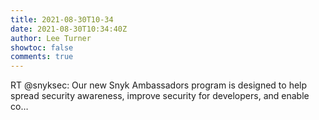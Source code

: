 ```yaml
---
title: 2021-08-30T10-34
date: 2021-08-30T10:34:40Z
author: Lee Turner
showtoc: false
comments: true
---
```


RT @snyksec: Our new Snyk Ambassadors program is designed to help spread security awareness, improve security for developers, and enable co…

